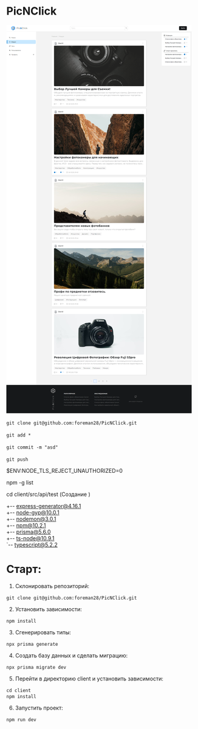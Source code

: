 # PicNClick


![alt](https://github.com/foreman28/PicNClick/blob/master/screenshot.png)

```
git clone git@github.com:foreman28/PicNClick.git

git add *

git commit -m "asd"

git push
```

$ENV:NODE_TLS_REJECT_UNAUTHORIZED=0

npm -g list

cd client/src/api/test (Создание )

+-- express-generator@4.16.1      
+-- node-gyp@10.0.1               
+-- nodemon@3.0.1                 
+-- npm@10.2.1                    
+-- prisma@5.6.0                  
+-- ts-node@10.9.1                
`-- typescript@5.2.2


# Старт:

1. Склонировать репозиторий:
```
git clone git@github.com:foreman28/PicNClick.git
```

2. Установить зависимости:
```
npm install
```

3. Сгенерировать типы:
```
npx prisma generate
```

4. Создать базу данных и сделать миграцию:
```
npx prisma migrate dev
```

5. Перейти в директорию client и установить зависимости:
```
cd client
npm install
```

6. Запустить проект:
```
npm run dev
```
